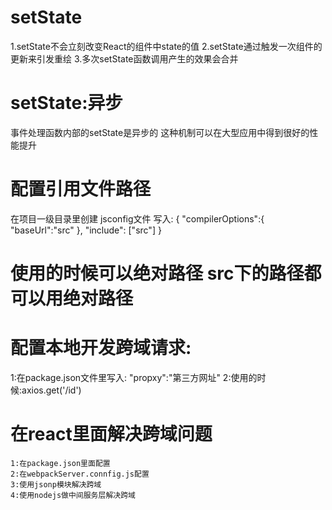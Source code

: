 # setState
1.setState不会立刻改变React的组件中state的值
2.setState通过触发一次组件的更新来引发重绘
3.多次setState函数调用产生的效果会合并
# setState:异步
事件处理函数内部的setState是异步的
这种机制可以在大型应用中得到很好的性能提升
# 配置引用文件路径
  在项目一级目录里创建 jsconfig文件  写入:
  {
    "compilerOptions":{
        "baseUrl":"src"
    },
    "include": ["src"]
}
# 使用的时候可以绝对路径 src下的路径都可以用绝对路径
# 配置本地开发跨域请求:
   1:在package.json文件里写入:  "propxy":"第三方网址"
   2:使用的时候:axios.get('/id') 
# 在react里面解决跨域问题
    1:在package.json里面配置
    2:在webpackServer.connfig.js配置
    3:使用jsonp模块解决跨域
    4:使用nodejs做中间服务层解决跨域
